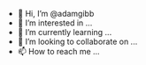 - 👋 Hi, I’m @adamgibb
- 👀 I’m interested in ...
- 🌱 I’m currently learning ...
- 💞️ I’m looking to collaborate on ...
- 📫 How to reach me ...

<!---
adamgibb/adamgibb is a ✨ special ✨ repository because its `README.md` (this file) appears on your GitHub profile.
You can click the Preview link to take a look at your changes.
--->
